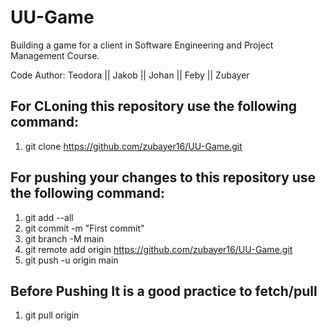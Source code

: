 # UU-Game
Building a game for a client in Software Engineering and Project Management Course.

Code Author:
Teodora  || Jakob  || Johan  || Feby  || Zubayer

## For CLoning this repository use the following command:

1. git clone https://github.com/zubayer16/UU-Game.git

## For pushing your changes to this repository use the following command:
1. git add --all
2. git commit -m "First commit"
3. git branch -M main
4. git remote add origin https://github.com/zubayer16/UU-Game.git
5. git push -u origin main

## Before Pushing It is a good practice to fetch/pull
1. git pull origin
